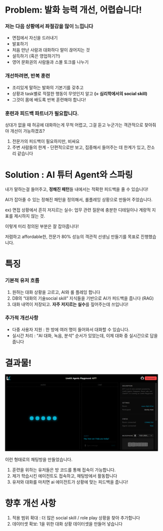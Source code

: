 # Problem: 발화 능력 개선, 어렵습니다!

### 저는 다음 상황에서 좌절감을 많이 느낍니다

- 면접에서 자신을 드러내기
- 발표하기
- 처음 만난 사람과 대화하다 말이 끊어지는 것
- 설득하기 (혹은 영업하기?!)
- 영어 문화권의 사람들과 스몰 토크를 나누기

### 개선하려면, 반복 훈련

- 조리있게 말하는 발화의 기본기를 갖추고
- 상황과 task별로 적절한 행동이 무엇인지 알고  **(= 심리학에서의 social skill)**
- 그것이 몸에 배도록 반복 훈련해야 합니다!

### 훈련과 피드백 파트너가 필요합니다.

상대가 없을 때 허공에 대화하는게 무척 어렵고, 그걸 듣고 누군가는 객관적으로 찾아줘야 개선이 가능하겠죠?  

1. 전문가의 피드백이 필요하지만, 비싸요 
2. 주변 사람들의 한계 - 단편적으로만 보고, 집중해서 들어주는 데 한계가 있고, 잔소리 같습니다 

# Solution : AI 튜터 Agent와 스파링

내가 말하는걸 들어주고, **정해진 패턴**들 내에서는 적확한 피드백을 줄 수 있습니다! 

AI가 잡아줄 수 있는 정해진 패턴을 정의해서, 롤플레잉 상황으로 만들어 주었습니다. 

ex) 면접 상황에서 흔히 저지르는 실수: 업무 관련 질문에 충분한 디테일이나 계량적 지표를 제시하지 않는 것. 

이렇게 미리 정의된 부분은 잘 잡아줍니다!

저렴하고 affordable한, 전문가 80% 성능의 객관적 선생님 만들기를 목표로 진행했습니다. 

# 특징

### 기본적 유저 흐름

1. 원하는 대화 상황을 고르고, AI와 롤 플레잉 합니다
2. DB의 “대화의 기술social skill” 지식들을 기반으로 AI가 피드백을 줍니다 (RAG)
3. 대화 내역이 저장되고. **자주 저지르는 실수**를 짚어주는데 쓰입니다!  

### 추가적 개선사항

- 다중 사용자 지원 : 한 방에 여러 명이 들어와서 대화할 수 있습니다.
- 실시간 처리 : “AI 대화, 녹음, 분석” 순서가 있었는데, 이제 대화 중 실시간으로 답을 줍니다

# 결과물!
![UI](https://github.com/Pseudo-Lab/GJS/blob/main/ExpressionRecommender/chat%20room%20interface.png?raw=true)

이런 형태로의 채팅방을 만들었습니다. 

1. 훈련을 위하는 유저들은 방 코드를 통해 접속이 가능합니다. 
2. 제가 학습시킨 에이전트도 접속하고, 채팅방에서 활동합니다 
3. 유저와 대화를 마치면 ai 에이전트가 상황에 맞는 피드백을 줍니다! 

# 향후 개선 사항

1. 적용 범위 확대 : 더 많은 social skill / role play 상황을 찾아 추가합니다
2. 데이터셋 확보: 1을 위한 대화 상황 데이터셋을 만들어 넣습니다
